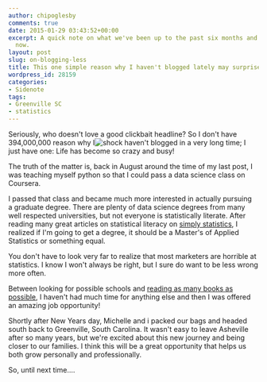 ```yaml
---
author: chipoglesby
comments: true
date: 2015-01-29 03:43:52+00:00
excerpt: A quick note on what we've been up to the past six months and what's happening
  now.
layout: post
slug: on-blogging-less
title: This one simple reason why I haven't blogged lately may surprise you!
wordpress_id: 28159
categories:
- Sidenote
tags:
- Greenville SC
- statistics
---
```


Seriously, who doesn't love a good clickbait headline? So I don't have 394,000,000 reason why I![shock](https://storage.googleapis.com/www.chipoglesby.com/wp-content/uploads/2015/01/shock-300x251.png) haven't blogged in a very long time; I just have one: Life has become so crazy and busy!

The truth of the matter is, back in August around the time of my last post, I was teaching myself python so that I could pass a data science class on Coursera.

I passed that class and became much more interested in actually pursuing a graduate degree. There are plenty of data science degrees from many well respected universities, but not everyone is statistically literate. After reading many great articles on statistical literacy on [simply statistics](http://simplystatistics.org/2013/06/14/the-vast-majority-of-statistical-analysis-is-not-performed-by-statisticians/), I realized if I'm going to get a degree, it should be a Master's of Applied Statistics or something equal.

You don't have to look very far to realize that most marketers are horrible at statistics. I know I won't always be right, but I sure do want to be less wrong more often.

Between looking for possible schools and [reading as many books as possible](http://www.amazon.com/gp/registry/wishlist/2RZSVPI68UDNG/ref=topnav_lists_1), I haven't had much time for anything else and then I was offered an amazing job opportunity!

Shortly after New Years day, Michelle and i packed our bags and headed south back to Greenville, South Carolina. It wasn't easy to leave Asheville after so many years, but we're excited about this new journey and being closer to our families. I think this will be a great opportunity that helps us both grow personally and professionally.

So, until next time....
